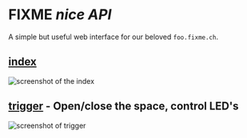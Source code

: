 # FIXME _nice API_

A simple but useful web interface for our beloved `foo.fixme.ch`.

## [index](http://foo.fixme.ch)

![screenshot of the index](http://i.imgur.com/hZxA2ji.png?1)

## [trigger](http://trigger.fixme.ch) - Open/close the space, control LED's

![screenshot of trigger](http://i.imgur.com/qVIYiLp.png?1)